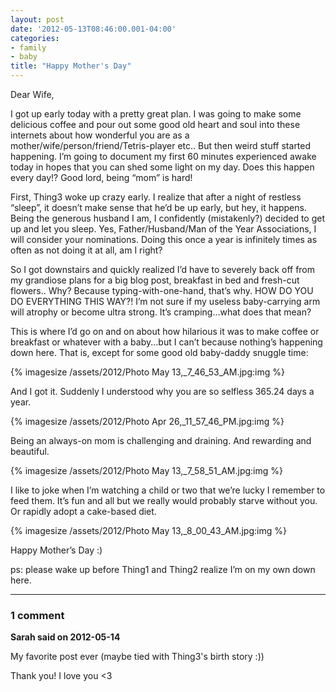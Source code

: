 ```yaml
---
layout: post
date: '2012-05-13T08:46:00.001-04:00'
categories:
- family
- baby
title: "Happy Mother's Day"
---
```


Dear Wife,

I got up early today with a pretty great plan. I was going to make some delicious coffee and pour out some good old heart and soul into these internets about how wonderful you are as a mother/wife/person/friend/Tetris-player etc.. But then weird stuff started happening. I’m going to document my first 60 minutes experienced awake today in hopes that you can shed some light on my day. Does this happen every day!? Good lord, being “mom” is hard!

First, Thing3 woke up crazy early. I realize that after a night of restless “sleep”, it doesn’t make sense that he’d be up early, but hey, it happens. Being the generous husband I am, I confidently (mistakenly?) decided to get up and let you sleep. Yes, Father/Husband/Man of the Year Associations, I will consider your nominations. Doing this once a year is infinitely times as often as not doing it at all, am I right?

So I got downstairs and quickly realized I’d have to severely back off from my grandiose plans for a big blog post, breakfast in bed and fresh-cut flowers.. Why? Because typing-with-one-hand, that’s why. HOW DO YOU DO EVERYTHING THIS WAY?! I’m not sure if my useless baby-carrying arm will atrophy or become ultra strong. It’s cramping...what does that mean?

This is where I’d go on and on about how hilarious it was to make coffee or breakfast or whatever with a baby...but I can’t because nothing’s happening down here. That is, except for some good old baby-daddy snuggle time:

{% imagesize /assets/2012/Photo May 13,_7_46_53_AM.jpg:img %}

And I got it. Suddenly I understood why you are so selfless 365.24 days a year.

{% imagesize /assets/2012/Photo Apr 26,_11_57_46_PM.jpg:img %}

Being an always-on mom is challenging and draining. And rewarding and beautiful.  

{% imagesize /assets/2012/Photo May 13,_7_58_51_AM.jpg:img %}

I like to joke when I’m watching a child or two that we’re lucky I remember to feed them. It’s fun and all but we really would probably starve without you. Or rapidly adopt a cake-based diet.

{% imagesize /assets/2012/Photo May 13,_8_00_43_AM.jpg:img %}

Happy Mother’s Day :)

ps: please wake up before Thing1 and Thing2 realize I’m on my own down here.

---

### 1 comment

**Sarah said on 2012-05-14**

My favorite post ever (maybe tied with Thing3's birth story :))

Thank you! I love you <3

